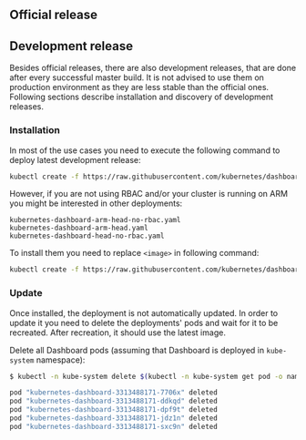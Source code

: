 ## Official release

## Development release

Besides official releases, there are also development releases, that are done after every successful master build. It is not advised to use them on production environment as they are less stable than the official ones. Following sections describe installation and discovery of development releases.

### Installation

In most of the use cases you need to execute the following command to deploy latest development release:

```bash
kubectl create -f https://raw.githubusercontent.com/kubernetes/dashboard/master/src/deploy/kubernetes-dashboard-head.yaml
```

However, if you are not using RBAC and/or your cluster is running on ARM you might be interested in other deployments:

```
kubernetes-dashboard-arm-head-no-rbac.yaml
kubernetes-dashboard-arm-head.yaml
kubernetes-dashboard-head-no-rbac.yaml
```

To install them you need to replace `<image>` in following command:

```bash
kubectl create -f https://raw.githubusercontent.com/kubernetes/dashboard/master/src/deploy/<image>
```

### Update

Once installed, the deployment is not automatically updated. In order to update it you need to delete the deployments' pods and wait for it to be recreated. After recreation, it should use the latest image.

Delete all Dashboard pods (assuming that Dashboard is deployed in `kube-system` namespace):
```sh
$ kubectl -n kube-system delete $(kubectl -n kube-system get pod -o name | grep dashboard)

pod "kubernetes-dashboard-3313488171-7706x" deleted
pod "kubernetes-dashboard-3313488171-ddkqd" deleted
pod "kubernetes-dashboard-3313488171-dpf9t" deleted
pod "kubernetes-dashboard-3313488171-jdz1n" deleted
pod "kubernetes-dashboard-3313488171-sxc9n" deleted
```